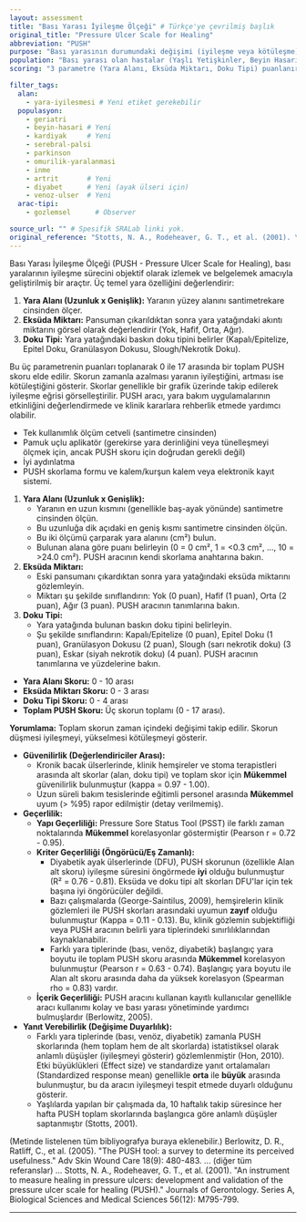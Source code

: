 ```yaml
---
layout: assessment
title: "Bası Yarası İyileşme Ölçeği" # Türkçe'ye çevrilmiş başlık
original_title: "Pressure Ulcer Scale for Healing"
abbreviation: "PUSH"
purpose: "Bası yarasının durumundaki değişimi (iyileşme veya kötüleşme) zaman içinde takip etmek için kullanılır. Boyut, eksüda miktarı ve yara yatağındaki doku tipini değerlendirir."
population: "Bası yarası olan hastalar (Yaşlı Yetişkinler, Beyin Hasarı, Kardiyak Disfonksiyon, Serebral Palsi, Parkinson, Omurilik Yaralanması, İnme, Artrit, Diyabetik Ayak Ülseri, Venöz Bacak Ülseri)." # Metinde geçen ve ilişkili olabilecek popülasyonlar
scoring: "3 parametre (Yara Alanı, Eksüda Miktarı, Doku Tipi) puanlanır. Toplam skor 0 ile 17 arasında değişir. Yüksek skorlar daha kötü yarayı gösterir. Zaman içindeki değişim grafik üzerinde de gösterilebilir."

filter_tags:
  alan:
    - yara-iyilesmesi # Yeni etiket gerekebilir
  populasyon:
    - geriatri
    - beyin-hasari # Yeni
    - kardiyak     # Yeni
    - serebral-palsi
    - parkinson
    - omurilik-yaralanmasi
    - inme
    - artrit       # Yeni
    - diyabet      # Yeni (ayak ülseri için)
    - venoz-ulser  # Yeni
  arac-tipi:
    - gozlemsel      # Observer

source_url: "" # Spesifik SRALab linki yok.
original_reference: "Stotts, N. A., Rodeheaver, G. T., et al. (2001). \"An instrument to measure healing in pressure ulcers: development and validation of the pressure ulcer scale for healing (PUSH).\" Journals of Gerontology. Series A, Biological Sciences and Medical Sciences 56(12): M795-799."
---
```





Bası Yarası İyileşme Ölçeği (PUSH - Pressure Ulcer Scale for Healing), bası yaralarının iyileşme sürecini objektif olarak izlemek ve belgelemek amacıyla geliştirilmiş bir araçtır. Üç temel yara özelliğini değerlendirir:

1.  **Yara Alanı (Uzunluk x Genişlik):** Yaranın yüzey alanını santimetrekare cinsinden ölçer.
2.  **Eksüda Miktarı:** Pansuman çıkarıldıktan sonra yara yatağındaki akıntı miktarını görsel olarak değerlendirir (Yok, Hafif, Orta, Ağır).
3.  **Doku Tipi:** Yara yatağındaki baskın doku tipini belirler (Kapalı/Epitelize, Epitel Doku, Granülasyon Dokusu, Slough/Nekrotik Doku).

Bu üç parametrenin puanları toplanarak 0 ile 17 arasında bir toplam PUSH skoru elde edilir. Skorun zamanla azalması yaranın iyileştiğini, artması ise kötüleştiğini gösterir. Skorlar genellikle bir grafik üzerinde takip edilerek iyileşme eğrisi görselleştirilir. PUSH aracı, yara bakım uygulamalarının etkinliğini değerlendirmede ve klinik kararlara rehberlik etmede yardımcı olabilir.


*   Tek kullanımlık ölçüm cetveli (santimetre cinsinden)
*   Pamuk uçlu aplikatör (gerekirse yara derinliğini veya tünelleşmeyi ölçmek için, ancak PUSH skoru için doğrudan gerekli değil)
*   İyi aydınlatma
*   PUSH skorlama formu ve kalem/kurşun kalem veya elektronik kayıt sistemi.


1.  **Yara Alanı (Uzunluk x Genişlik):**
    *   Yaranın en uzun kısmını (genellikle baş-ayak yönünde) santimetre cinsinden ölçün.
    *   Bu uzunluğa dik açıdaki en geniş kısmı santimetre cinsinden ölçün.
    *   Bu iki ölçümü çarparak yara alanını (cm²) bulun.
    *   Bulunan alana göre puanı belirleyin (0 = 0 cm², 1 = <0.3 cm², ..., 10 = >24.0 cm²). PUSH aracının kendi skorlama anahtarına bakın.
2.  **Eksüda Miktarı:**
    *   Eski pansumanı çıkardıktan sonra yara yatağındaki eksüda miktarını gözlemleyin.
    *   Miktarı şu şekilde sınıflandırın: Yok (0 puan), Hafif (1 puan), Orta (2 puan), Ağır (3 puan). PUSH aracının tanımlarına bakın.
3.  **Doku Tipi:**
    *   Yara yatağında bulunan baskın doku tipini belirleyin.
    *   Şu şekilde sınıflandırın: Kapalı/Epitelize (0 puan), Epitel Doku (1 puan), Granülasyon Dokusu (2 puan), Slough (sarı nekrotik doku) (3 puan), Eskar (siyah nekrotik doku) (4 puan). PUSH aracının tanımlarına ve yüzdelerine bakın.


*   **Yara Alanı Skoru:** 0 - 10 arası
*   **Eksüda Miktarı Skoru:** 0 - 3 arası
*   **Doku Tipi Skoru:** 0 - 4 arası
*   **Toplam PUSH Skoru:** Üç skorun toplamı (0 - 17 arası).

**Yorumlama:** Toplam skorun zaman içindeki değişimi takip edilir. Skorun düşmesi iyileşmeyi, yükselmesi kötüleşmeyi gösterir.


*   **Güvenilirlik (Değerlendiriciler Arası):**
    *   Kronik bacak ülserlerinde, klinik hemşireler ve stoma terapistleri arasında alt skorlar (alan, doku tipi) ve toplam skor için **Mükemmel** güvenilirlik bulunmuştur (kappa = 0.97 - 1.00).
    *   Uzun süreli bakım tesislerinde eğitimli personel arasında **Mükemmel** uyum (> %95) rapor edilmiştir (detay verilmemiş).
*   **Geçerlilik:**
    *   **Yapı Geçerliliği:** Pressure Sore Status Tool (PSST) ile farklı zaman noktalarında **Mükemmel** korelasyonlar göstermiştir (Pearson r = 0.72 - 0.95).
    *   **Kriter Geçerliliği (Öngörücü/Eş Zamanlı):**
        *   Diyabetik ayak ülserlerinde (DFU), PUSH skorunun (özellikle Alan alt skoru) iyileşme süresini öngörmede **iyi** olduğu bulunmuştur (R² = 0.76 - 0.81). Eksüda ve doku tipi alt skorları DFU'lar için tek başına iyi öngörücüler değildi.
        *   Bazı çalışmalarda (George-Saintilus, 2009), hemşirelerin klinik gözlemleri ile PUSH skorları arasındaki uyumun **zayıf** olduğu bulunmuştur (Kappa = 0.11 - 0.13). Bu, klinik gözlemin subjektifliği veya PUSH aracının belirli yara tiplerindeki sınırlılıklarından kaynaklanabilir.
        *   Farklı yara tiplerinde (bası, venöz, diyabetik) başlangıç yara boyutu ile toplam PUSH skoru arasında **Mükemmel** korelasyon bulunmuştur (Pearson r = 0.63 - 0.74). Başlangıç yara boyutu ile Alan alt skoru arasında daha da yüksek korelasyon (Spearman rho = 0.83) vardır.
    *   **İçerik Geçerliliği:** PUSH aracını kullanan kayıtlı kullanıcılar genellikle aracı kullanımı kolay ve bası yarası yönetiminde yardımcı bulmuşlardır (Berlowitz, 2005).
*   **Yanıt Verebilirlik (Değişime Duyarlılık):**
    *   Farklı yara tiplerinde (bası, venöz, diyabetik) zamanla PUSH skorlarında (hem toplam hem de alt skorlarda) istatistiksel olarak anlamlı düşüşler (iyileşmeyi gösterir) gözlemlenmiştir (Hon, 2010). Etki büyüklükleri (Effect size) ve standardize yanıt ortalamaları (Standardized response mean) genellikle **orta** ile **büyük** arasında bulunmuştur, bu da aracın iyileşmeyi tespit etmede duyarlı olduğunu gösterir.
    *   Yaşlılarda yapılan bir çalışmada da, 10 haftalık takip süresince her hafta PUSH toplam skorlarında başlangıca göre anlamlı düşüşler saptanmıştır (Stotts, 2001).


(Metinde listelenen tüm bibliyografya buraya eklenebilir.)
Berlowitz, D. R., Ratliff, C., et al. (2005). "The PUSH tool: a survey to determine its perceived usefulness." Adv Skin Wound Care 18(9): 480-483.
... (diğer tüm referanslar) ...
Stotts, N. A., Rodeheaver, G. T., et al. (2001). "An instrument to measure healing in pressure ulcers: development and validation of the pressure ulcer scale for healing (PUSH)." Journals of Gerontology. Series A, Biological Sciences and Medical Sciences 56(12): M795-799.

---